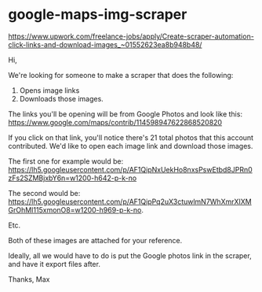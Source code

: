 # google-maps-img-scraper
https://www.upwork.com/freelance-jobs/apply/Create-scraper-automation-click-links-and-download-images_~01552623ea8b948b48/

Hi,

We're looking for someone to make a scraper that does the following:

1. Opens image links
2. Downloads those images.

The links you'll be opening will be from Google Photos and look like this: https://www.google.com/maps/contrib/114598947622868520820

If you click on that link, you'll notice there's 21 total photos that this account contributed. We'd like to open each image link and download those images.

The first one for example would be: https://lh5.googleusercontent.com/p/AF1QipNxUekHo8nxsPswEtbd8JPRn0zFs2SZMBjxbY6n=w1200-h642-p-k-no

The second would be: https://lh5.googleusercontent.com/p/AF1QipPq2uX3ctuwlmN7WhXmrXIXMGrOhMI115xmonO8=w1200-h969-p-k-no.

Etc.

Both of these images are attached for your reference.

Ideally, all we would have to do is put the Google photos link in the scraper, and have it export files after.

Thanks,
Max
